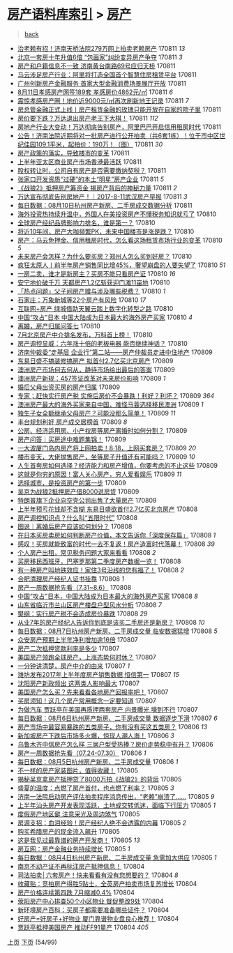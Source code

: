 [房产语料库索引](../../README.md)  > [房产](房产.md)
====
> [back](../README.md)

- [治老赖有招！济南天桥法院279万网上拍卖老赖房产](http://jkwz.applinzi.com/ittc/7000697106753651728.html#%E6%B2%BB%E8%80%81%E8%B5%96%E6%9C%89%E6%8B%9B%EF%BC%81%E6%B5%8E%E5%8D%97%E5%A4%A9%E6%A1%A5%E6%B3%95%E9%99%A2279%E4%B8%87%E7%BD%91%E4%B8%8A%E6%8B%8D%E5%8D%96%E8%80%81%E8%B5%96%E6%88%BF%E4%BA%A7) 170811 *13* 
- [北京一套房十年升值6倍 “包画家”纠纷变异房产争夺](http://jkwz.applinzi.com/ittc/7000671519523734545.html#%E5%8C%97%E4%BA%AC%E4%B8%80%E5%A5%97%E6%88%BF%E5%8D%81%E5%B9%B4%E5%8D%87%E5%80%BC6%E5%80%8D+%E2%80%9C%E5%8C%85%E7%94%BB%E5%AE%B6%E2%80%9D%E7%BA%A0%E7%BA%B7%E5%8F%98%E5%BC%82%E6%88%BF%E4%BA%A7%E4%BA%89%E5%A4%BA) 170811 *3* 
- [房产和户籍信息不一致 济南黄台南路69号应归天桥](http://jkwz.applinzi.com/ittc/7000672517906498576.html#%E6%88%BF%E4%BA%A7%E5%92%8C%E6%88%B7%E7%B1%8D%E4%BF%A1%E6%81%AF%E4%B8%8D%E4%B8%80%E8%87%B4+%E6%B5%8E%E5%8D%97%E9%BB%84%E5%8F%B0%E5%8D%97%E8%B7%AF69%E5%8F%B7%E5%BA%94%E5%BD%92%E5%A4%A9%E6%A1%A5) 170811  
- [马云涉足房产行业：阿里将打造全国首个智慧住房租赁平台](http://jkwz.applinzi.com/ittc/7000650012198175760.html#%E9%A9%AC%E4%BA%91%E6%B6%89%E8%B6%B3%E6%88%BF%E4%BA%A7%E8%A1%8C%E4%B8%9A%EF%BC%9A%E9%98%BF%E9%87%8C%E5%B0%86%E6%89%93%E9%80%A0%E5%85%A8%E5%9B%BD%E9%A6%96%E4%B8%AA%E6%99%BA%E6%85%A7%E4%BD%8F%E6%88%BF%E7%A7%9F%E8%B5%81%E5%B9%B3%E5%8F%B0) 170811  
- [广州创新房产金融服务 首家大型金融消费场景展厅开放](http://jkwz.applinzi.com/ittc/7000646645153530896.html#%E5%B9%BF%E5%B7%9E%E5%88%9B%E6%96%B0%E6%88%BF%E4%BA%A7%E9%87%91%E8%9E%8D%E6%9C%8D%E5%8A%A1+%E9%A6%96%E5%AE%B6%E5%A4%A7%E5%9E%8B%E9%87%91%E8%9E%8D%E6%B6%88%E8%B4%B9%E5%9C%BA%E6%99%AF%E5%B1%95%E5%8E%85%E5%BC%80%E6%94%BE) 170811  
- [8月11日孝感房产网签189套 孝感房价4862元/㎡](http://jkwz.applinzi.com/ittc/7000606412651381777.html#8%E6%9C%8811%E6%97%A5%E5%AD%9D%E6%84%9F%E6%88%BF%E4%BA%A7%E7%BD%91%E7%AD%BE189%E5%A5%97+%E5%AD%9D%E6%84%9F%E6%88%BF%E4%BB%B74862%E5%85%83%2F%E3%8E%A1) 170811 *6* 
- [震惊孝感房产圈！地价近9000元/㎡再次刷新地王记录](http://jkwz.applinzi.com/ittc/7000605074492228625.html#%E9%9C%87%E6%83%8A%E5%AD%9D%E6%84%9F%E6%88%BF%E4%BA%A7%E5%9C%88%EF%BC%81%E5%9C%B0%E4%BB%B7%E8%BF%919000%E5%85%83%2F%E3%8E%A1%E5%86%8D%E6%AC%A1%E5%88%B7%E6%96%B0%E5%9C%B0%E7%8E%8B%E8%AE%B0%E5%BD%95) 170811 *7* 
- [房总管金融正式上线丨房产租赁金融的玫瑰只能开放在自家的院子里](http://jkwz.applinzi.com/ittc/7000598128728998929.html#%E6%88%BF%E6%80%BB%E7%AE%A1%E9%87%91%E8%9E%8D%E6%AD%A3%E5%BC%8F%E4%B8%8A%E7%BA%BF%E4%B8%A8%E6%88%BF%E4%BA%A7%E7%A7%9F%E8%B5%81%E9%87%91%E8%9E%8D%E7%9A%84%E7%8E%AB%E7%91%B0%E5%8F%AA%E8%83%BD%E5%BC%80%E6%94%BE%E5%9C%A8%E8%87%AA%E5%AE%B6%E7%9A%84%E9%99%A2%E5%AD%90%E9%87%8C) 170811  
- [房价要下跌？万达退出房产老王下大棋！](http://jkwz.applinzi.com/ittc/7000567684742513681.html#%E6%88%BF%E4%BB%B7%E8%A6%81%E4%B8%8B%E8%B7%8C%EF%BC%9F%E4%B8%87%E8%BE%BE%E9%80%80%E5%87%BA%E6%88%BF%E4%BA%A7%E8%80%81%E7%8E%8B%E4%B8%8B%E5%A4%A7%E6%A3%8B%EF%BC%81) 170811 *112* 
- [房地产行业大变动！万达彻底告别房产，阿里巴巴开启信用租房时代](http://jkwz.applinzi.com/ittc/7000565271046390801.html#%E6%88%BF%E5%9C%B0%E4%BA%A7%E8%A1%8C%E4%B8%9A%E5%A4%A7%E5%8F%98%E5%8A%A8%EF%BC%81%E4%B8%87%E8%BE%BE%E5%BD%BB%E5%BA%95%E5%91%8A%E5%88%AB%E6%88%BF%E4%BA%A7%EF%BC%8C%E9%98%BF%E9%87%8C%E5%B7%B4%E5%B7%B4%E5%BC%80%E5%90%AF%E4%BF%A1%E7%94%A8%E7%A7%9F%E6%88%BF%E6%97%B6%E4%BB%A3) 170811  
- [公告！济南法院近期将对一批房产进行公开拍卖（共6套1栋）！位于市中区世纪佳园109.1平米，起拍价：190万！（图）](http://jkwz.applinzi.com/ittc/7000524711187186704.html#%E5%85%AC%E5%91%8A%EF%BC%81%E6%B5%8E%E5%8D%97%E6%B3%95%E9%99%A2%E8%BF%91%E6%9C%9F%E5%B0%86%E5%AF%B9%E4%B8%80%E6%89%B9%E6%88%BF%E4%BA%A7%E8%BF%9B%E8%A1%8C%E5%85%AC%E5%BC%80%E6%8B%8D%E5%8D%96%EF%BC%88%E5%85%B16%E5%A5%971%E6%A0%8B%EF%BC%89%EF%BC%81%E4%BD%8D%E4%BA%8E%E5%B8%82%E4%B8%AD%E5%8C%BA%E4%B8%96%E7%BA%AA%E4%BD%B3%E5%9B%AD109.1%E5%B9%B3%E7%B1%B3%EF%BC%8C%E8%B5%B7%E6%8B%8D%E4%BB%B7%EF%BC%9A190%E4%B8%87%EF%BC%81%EF%BC%88%E5%9B%BE%EF%BC%89) 170811 *30* 
- [房产政策的落实，导致楼市的变革](http://jkwz.applinzi.com/ittc/7000491736026317841.html#%E6%88%BF%E4%BA%A7%E6%94%BF%E7%AD%96%E7%9A%84%E8%90%BD%E5%AE%9E%EF%BC%8C%E5%AF%BC%E8%87%B4%E6%A5%BC%E5%B8%82%E7%9A%84%E5%8F%98%E9%9D%A9) 170811  
- [上半年亚太区商业房产市场香港最活跃](http://jkwz.applinzi.com/ittc/7000487705329550352.html#%E4%B8%8A%E5%8D%8A%E5%B9%B4%E4%BA%9A%E5%A4%AA%E5%8C%BA%E5%95%86%E4%B8%9A%E6%88%BF%E4%BA%A7%E5%B8%82%E5%9C%BA%E9%A6%99%E6%B8%AF%E6%9C%80%E6%B4%BB%E8%B7%83) 170811  
- [股权转让时，公司自有房产是否需要缴纳契税？](http://jkwz.applinzi.com/ittc/7000475259831321617.html#%E8%82%A1%E6%9D%83%E8%BD%AC%E8%AE%A9%E6%97%B6%EF%BC%8C%E5%85%AC%E5%8F%B8%E8%87%AA%E6%9C%89%E6%88%BF%E4%BA%A7%E6%98%AF%E5%90%A6%E9%9C%80%E8%A6%81%E7%BC%B4%E7%BA%B3%E5%A5%91%E7%A8%8E%EF%BC%9F) 170811  
- [张家口开发资质“过硬”的本土“明星”房产企业](http://jkwz.applinzi.com/ittc/7000465651330974736.html#%E5%BC%A0%E5%AE%B6%E5%8F%A3%E5%BC%80%E5%8F%91%E8%B5%84%E8%B4%A8%E2%80%9C%E8%BF%87%E7%A1%AC%E2%80%9D%E7%9A%84%E6%9C%AC%E5%9C%9F%E2%80%9C%E6%98%8E%E6%98%9F%E2%80%9D%E6%88%BF%E4%BA%A7%E4%BC%81%E4%B8%9A) 170811 *5* 
- [《战狼2》抵押房产筹资金 揭房产背后的神秘力量](http://jkwz.applinzi.com/ittc/7000462230548907025.html#%E3%80%8A%E6%88%98%E7%8B%BC2%E3%80%8B%E6%8A%B5%E6%8A%BC%E6%88%BF%E4%BA%A7%E7%AD%B9%E8%B5%84%E9%87%91+%E6%8F%AD%E6%88%BF%E4%BA%A7%E8%83%8C%E5%90%8E%E7%9A%84%E7%A5%9E%E7%A7%98%E5%8A%9B%E9%87%8F) 170811 *2* 
- [万达宣布彻底告别房地产！｜2017-8-11武汉房产早报](http://jkwz.applinzi.com/ittc/7000460984156947473.html#%E4%B8%87%E8%BE%BE%E5%AE%A3%E5%B8%83%E5%BD%BB%E5%BA%95%E5%91%8A%E5%88%AB%E6%88%BF%E5%9C%B0%E4%BA%A7%EF%BC%81%EF%BD%9C2017-8-11%E6%AD%A6%E6%B1%89%E6%88%BF%E4%BA%A7%E6%97%A9%E6%8A%A5) 170811 *3* 
- [每日数据：08月10日杭州房产新房、二手房成交数据分析](http://jkwz.applinzi.com/ittc/7000347704738448401.html#%E6%AF%8F%E6%97%A5%E6%95%B0%E6%8D%AE%EF%BC%9A08%E6%9C%8810%E6%97%A5%E6%9D%AD%E5%B7%9E%E6%88%BF%E4%BA%A7%E6%96%B0%E6%88%BF%E3%80%81%E4%BA%8C%E6%89%8B%E6%88%BF%E6%88%90%E4%BA%A4%E6%95%B0%E6%8D%AE%E5%88%86%E6%9E%90) 170811  
- [海外投资热持续升温中，外国人在美投资房产不懂税务知识就亏了](http://jkwz.applinzi.com/ittc/6999745201483285520.html#%E6%B5%B7%E5%A4%96%E6%8A%95%E8%B5%84%E7%83%AD%E6%8C%81%E7%BB%AD%E5%8D%87%E6%B8%A9%E4%B8%AD%EF%BC%8C%E5%A4%96%E5%9B%BD%E4%BA%BA%E5%9C%A8%E7%BE%8E%E6%8A%95%E8%B5%84%E6%88%BF%E4%BA%A7%E4%B8%8D%E6%87%82%E7%A8%8E%E5%8A%A1%E7%9F%A5%E8%AF%86%E5%B0%B1%E4%BA%8F%E4%BA%86) 170810  
- [全球房产经纪品牌影响力排名，谁是第一？](http://jkwz.applinzi.com/ittc/7000250370453144592.html#%E5%85%A8%E7%90%83%E6%88%BF%E4%BA%A7%E7%BB%8F%E7%BA%AA%E5%93%81%E7%89%8C%E5%BD%B1%E5%93%8D%E5%8A%9B%E6%8E%92%E5%90%8D%EF%BC%8C%E8%B0%81%E6%98%AF%E7%AC%AC%E4%B8%80%EF%BC%9F) 170810  
- [将近10年间，房产大咖频繁PK，未来中国楼市是涨是跌？](http://jkwz.applinzi.com/ittc/7000240412651160593.html#%E5%B0%86%E8%BF%9110%E5%B9%B4%E9%97%B4%EF%BC%8C%E6%88%BF%E4%BA%A7%E5%A4%A7%E5%92%96%E9%A2%91%E7%B9%81PK%EF%BC%8C%E6%9C%AA%E6%9D%A5%E4%B8%AD%E5%9B%BD%E6%A5%BC%E5%B8%82%E6%98%AF%E6%B6%A8%E6%98%AF%E8%B7%8C%EF%BC%9F) 170810  
- [房产：马云免押金、信用租房时代，怎么看这场租赁市场行业的变革](http://jkwz.applinzi.com/ittc/7000239406609597456.html#%E6%88%BF%E4%BA%A7%EF%BC%9A%E9%A9%AC%E4%BA%91%E5%85%8D%E6%8A%BC%E9%87%91%E3%80%81%E4%BF%A1%E7%94%A8%E7%A7%9F%E6%88%BF%E6%97%B6%E4%BB%A3%EF%BC%8C%E6%80%8E%E4%B9%88%E7%9C%8B%E8%BF%99%E5%9C%BA%E7%A7%9F%E8%B5%81%E5%B8%82%E5%9C%BA%E8%A1%8C%E4%B8%9A%E7%9A%84%E5%8F%98%E9%9D%A9) 170810 *5* 
- [未来房产会怎样？为什么要买房？郑州人怎么买到好房？](http://jkwz.applinzi.com/ittc/7000237102233846801.html#%E6%9C%AA%E6%9D%A5%E6%88%BF%E4%BA%A7%E4%BC%9A%E6%80%8E%E6%A0%B7%EF%BC%9F%E4%B8%BA%E4%BB%80%E4%B9%88%E8%A6%81%E4%B9%B0%E6%88%BF%EF%BC%9F%E9%83%91%E5%B7%9E%E4%BA%BA%E6%80%8E%E4%B9%88%E4%B9%B0%E5%88%B0%E5%A5%BD%E6%88%BF%EF%BC%9F) 170810  
- [疯狂太原人丨前半年房产销售同比增45%，奢望崩盘的人要失望了](http://jkwz.applinzi.com/ittc/7000226647029318672.html#%E7%96%AF%E7%8B%82%E5%A4%AA%E5%8E%9F%E4%BA%BA%E4%B8%A8%E5%89%8D%E5%8D%8A%E5%B9%B4%E6%88%BF%E4%BA%A7%E9%94%80%E5%94%AE%E5%90%8C%E6%AF%94%E5%A2%9E45%25%EF%BC%8C%E5%A5%A2%E6%9C%9B%E5%B4%A9%E7%9B%98%E7%9A%84%E4%BA%BA%E8%A6%81%E5%A4%B1%E6%9C%9B%E4%BA%86) 170810 *51* 
- [一房二卖，谁才是新房主？买房不能只看房产证](http://jkwz.applinzi.com/ittc/7000207714054308880.html#%E4%B8%80%E6%88%BF%E4%BA%8C%E5%8D%96%EF%BC%8C%E8%B0%81%E6%89%8D%E6%98%AF%E6%96%B0%E6%88%BF%E4%B8%BB%EF%BC%9F%E4%B9%B0%E6%88%BF%E4%B8%8D%E8%83%BD%E5%8F%AA%E7%9C%8B%E6%88%BF%E4%BA%A7%E8%AF%81) 170810 *16* 
- [安宁地价破千万 天都房产1.2亿斩获迎门滩11亩地](http://jkwz.applinzi.com/ittc/7000194403719971857.html#%E5%AE%89%E5%AE%81%E5%9C%B0%E4%BB%B7%E7%A0%B4%E5%8D%83%E4%B8%87+%E5%A4%A9%E9%83%BD%E6%88%BF%E4%BA%A71.2%E4%BA%BF%E6%96%A9%E8%8E%B7%E8%BF%8E%E9%97%A8%E6%BB%A911%E4%BA%A9%E5%9C%B0) 170810  
- [「热点问题」父子间房产赠与涉及哪些税费？](http://jkwz.applinzi.com/ittc/7000135065655575569.html#%E3%80%8C%E7%83%AD%E7%82%B9%E9%97%AE%E9%A2%98%E3%80%8D%E7%88%B6%E5%AD%90%E9%97%B4%E6%88%BF%E4%BA%A7%E8%B5%A0%E4%B8%8E%E6%B6%89%E5%8F%8A%E5%93%AA%E4%BA%9B%E7%A8%8E%E8%B4%B9%EF%BC%9F) 170810 *1* 
- [石家庄：万象新城等22个房产有风险](http://jkwz.applinzi.com/ittc/7000133666133771280.html#%E7%9F%B3%E5%AE%B6%E5%BA%84%EF%BC%9A%E4%B8%87%E8%B1%A1%E6%96%B0%E5%9F%8E%E7%AD%8922%E4%B8%AA%E6%88%BF%E4%BA%A7%E6%9C%89%E9%A3%8E%E9%99%A9) 170810 *17* 
- [互联网+房产 绿城借助天翼云踏上数字化转型之路](http://jkwz.applinzi.com/ittc/7000126177396917264.html#%E4%BA%92%E8%81%94%E7%BD%91%2B%E6%88%BF%E4%BA%A7+%E7%BB%BF%E5%9F%8E%E5%80%9F%E5%8A%A9%E5%A4%A9%E7%BF%BC%E4%BA%91%E8%B8%8F%E4%B8%8A%E6%95%B0%E5%AD%97%E5%8C%96%E8%BD%AC%E5%9E%8B%E4%B9%8B%E8%B7%AF) 170810  
- [中国“攻占”日本 中国大陆成为日本最大的海外房产买家](http://jkwz.applinzi.com/ittc/7000110912407864336.html#%E4%B8%AD%E5%9B%BD%E2%80%9C%E6%94%BB%E5%8D%A0%E2%80%9D%E6%97%A5%E6%9C%AC+%E4%B8%AD%E5%9B%BD%E5%A4%A7%E9%99%86%E6%88%90%E4%B8%BA%E6%97%A5%E6%9C%AC%E6%9C%80%E5%A4%A7%E7%9A%84%E6%B5%B7%E5%A4%96%E6%88%BF%E4%BA%A7%E4%B9%B0%E5%AE%B6) 170810 *4* 
- [离婚，房产归属问答七](http://jkwz.applinzi.com/ittc/7000107025353409552.html#%E7%A6%BB%E5%A9%9A%EF%BC%8C%E6%88%BF%E4%BA%A7%E5%BD%92%E5%B1%9E%E9%97%AE%E7%AD%94%E4%B8%83) 170810  
- [7月北京房产中介排名发布，万科首上榜！](http://jkwz.applinzi.com/ittc/7000104043371037713.html#7%E6%9C%88%E5%8C%97%E4%BA%AC%E6%88%BF%E4%BA%A7%E4%B8%AD%E4%BB%8B%E6%8E%92%E5%90%8D%E5%8F%91%E5%B8%83%EF%BC%8C%E4%B8%87%E7%A7%91%E9%A6%96%E4%B8%8A%E6%A6%9C%EF%BC%81) 170810  
- [房产调控显威：六年涨十倍的老板电器 能否继续神话？](http://jkwz.applinzi.com/ittc/6999974576216605713.html#%E6%88%BF%E4%BA%A7%E8%B0%83%E6%8E%A7%E6%98%BE%E5%A8%81%EF%BC%9A%E5%85%AD%E5%B9%B4%E6%B6%A8%E5%8D%81%E5%80%8D%E7%9A%84%E8%80%81%E6%9D%BF%E7%94%B5%E5%99%A8+%E8%83%BD%E5%90%A6%E7%BB%A7%E7%BB%AD%E7%A5%9E%E8%AF%9D%EF%BC%9F) 170810  
- [济南仲裁委“走基层 企业行”第二站——房产仲裁员走进中住地产](http://jkwz.applinzi.com/ittc/6999897903949415440.html#%E6%B5%8E%E5%8D%97%E4%BB%B2%E8%A3%81%E5%A7%94%E2%80%9C%E8%B5%B0%E5%9F%BA%E5%B1%82+%E4%BC%81%E4%B8%9A%E8%A1%8C%E2%80%9D%E7%AC%AC%E4%BA%8C%E7%AB%99%E2%80%94%E2%80%94%E6%88%BF%E4%BA%A7%E4%BB%B2%E8%A3%81%E5%91%98%E8%B5%B0%E8%BF%9B%E4%B8%AD%E4%BD%8F%E5%9C%B0%E4%BA%A7) 170809  
- [东易日盛不搞装修搞房产 拟首付2.7亿买北京房产](http://jkwz.applinzi.com/ittc/6999887778811479056.html#%E4%B8%9C%E6%98%93%E6%97%A5%E7%9B%9B%E4%B8%8D%E6%90%9E%E8%A3%85%E4%BF%AE%E6%90%9E%E6%88%BF%E4%BA%A7+%E6%8B%9F%E9%A6%96%E4%BB%982.7%E4%BA%BF%E4%B9%B0%E5%8C%97%E4%BA%AC%E6%88%BF%E4%BA%A7) 170809  
- [澳洲房产市场何去何从，静待市场给出最后的答案](http://jkwz.applinzi.com/ittc/6999863257438094353.html#%E6%BE%B3%E6%B4%B2%E6%88%BF%E4%BA%A7%E5%B8%82%E5%9C%BA%E4%BD%95%E5%8E%BB%E4%BD%95%E4%BB%8E%EF%BC%8C%E9%9D%99%E5%BE%85%E5%B8%82%E5%9C%BA%E7%BB%99%E5%87%BA%E6%9C%80%E5%90%8E%E7%9A%84%E7%AD%94%E6%A1%88) 170809  
- [澳洲房产新规：457签证改革对未来房价影响](http://jkwz.applinzi.com/ittc/6999850049365083152.html#%E6%BE%B3%E6%B4%B2%E6%88%BF%E4%BA%A7%E6%96%B0%E8%A7%84%EF%BC%9A457%E7%AD%BE%E8%AF%81%E6%94%B9%E9%9D%A9%E5%AF%B9%E6%9C%AA%E6%9D%A5%E6%88%BF%E4%BB%B7%E5%BD%B1%E5%93%8D) 170809 *1* 
- [婚后父母出资买房的房产归属](http://jkwz.applinzi.com/ittc/6999844300404556817.html#%E5%A9%9A%E5%90%8E%E7%88%B6%E6%AF%8D%E5%87%BA%E8%B5%84%E4%B9%B0%E6%88%BF%E7%9A%84%E6%88%BF%E4%BA%A7%E5%BD%92%E5%B1%9E) 170809  
- [专家；赶快实行房产税 实施后房价不会暴跌！利好？利坏？](http://jkwz.applinzi.com/ittc/6999843272963654673.html#%E4%B8%93%E5%AE%B6%EF%BC%9B%E8%B5%B6%E5%BF%AB%E5%AE%9E%E8%A1%8C%E6%88%BF%E4%BA%A7%E7%A8%8E+%E5%AE%9E%E6%96%BD%E5%90%8E%E6%88%BF%E4%BB%B7%E4%B8%8D%E4%BC%9A%E6%9A%B4%E8%B7%8C%EF%BC%81%E5%88%A9%E5%A5%BD%EF%BC%9F%E5%88%A9%E5%9D%8F%EF%BC%9F) 170809 *364* 
- [澳洲房产最大的海外买家来自中国，难怪马蓉选择移民澳洲](http://jkwz.applinzi.com/ittc/6999837337260131345.html#%E6%BE%B3%E6%B4%B2%E6%88%BF%E4%BA%A7%E6%9C%80%E5%A4%A7%E7%9A%84%E6%B5%B7%E5%A4%96%E4%B9%B0%E5%AE%B6%E6%9D%A5%E8%87%AA%E4%B8%AD%E5%9B%BD%EF%BC%8C%E9%9A%BE%E6%80%AA%E9%A9%AC%E8%93%89%E9%80%89%E6%8B%A9%E7%A7%BB%E6%B0%91%E6%BE%B3%E6%B4%B2) 170809 *1* 
- [独生子女全额继承父母房产？可能没那么简单！](http://jkwz.applinzi.com/ittc/6999835608351245329.html#%E7%8B%AC%E7%94%9F%E5%AD%90%E5%A5%B3%E5%85%A8%E9%A2%9D%E7%BB%A7%E6%89%BF%E7%88%B6%E6%AF%8D%E6%88%BF%E4%BA%A7%EF%BC%9F%E5%8F%AF%E8%83%BD%E6%B2%A1%E9%82%A3%E4%B9%88%E7%AE%80%E5%8D%95%EF%BC%81) 170809 *11* 
- [丰台规划利好 房产成交居榜首](http://jkwz.applinzi.com/ittc/6999812558150960145.html#%E4%B8%B0%E5%8F%B0%E8%A7%84%E5%88%92%E5%88%A9%E5%A5%BD+%E6%88%BF%E4%BA%A7%E6%88%90%E4%BA%A4%E5%B1%85%E6%A6%9C%E9%A6%96) 170809 *8* 
- [公房、经济适用房、小产权房等房产离婚时如何分割？](http://jkwz.applinzi.com/ittc/6999811542298919952.html#%E5%85%AC%E6%88%BF%E3%80%81%E7%BB%8F%E6%B5%8E%E9%80%82%E7%94%A8%E6%88%BF%E3%80%81%E5%B0%8F%E4%BA%A7%E6%9D%83%E6%88%BF%E7%AD%89%E6%88%BF%E4%BA%A7%E7%A6%BB%E5%A9%9A%E6%97%B6%E5%A6%82%E4%BD%95%E5%88%86%E5%89%B2%EF%BC%9F) 170809  
- [房产问答｜买房途中难题集锦！](http://jkwz.applinzi.com/ittc/6999764709799363601.html#%E6%88%BF%E4%BA%A7%E9%97%AE%E7%AD%94%EF%BD%9C%E4%B9%B0%E6%88%BF%E9%80%94%E4%B8%AD%E9%9A%BE%E9%A2%98%E9%9B%86%E9%94%A6%EF%BC%81) 170809  
- [一大波厦门岛内房产将上网拍卖！8·18，上网买套房？](http://jkwz.applinzi.com/ittc/6999760800196330513.html#%E4%B8%80%E5%A4%A7%E6%B3%A2%E5%8E%A6%E9%97%A8%E5%B2%9B%E5%86%85%E6%88%BF%E4%BA%A7%E5%B0%86%E4%B8%8A%E7%BD%91%E6%8B%8D%E5%8D%96%EF%BC%818%C2%B718%EF%BC%8C%E4%B8%8A%E7%BD%91%E4%B9%B0%E5%A5%97%E6%88%BF%EF%BC%9F) 170809 *20* 
- [楼市变天，大佬抛售房产，坐等房子升值还有可能吗？](http://jkwz.applinzi.com/ittc/6999753727316329488.html#%E6%A5%BC%E5%B8%82%E5%8F%98%E5%A4%A9%EF%BC%8C%E5%A4%A7%E4%BD%AC%E6%8A%9B%E5%94%AE%E6%88%BF%E4%BA%A7%EF%BC%8C%E5%9D%90%E7%AD%89%E6%88%BF%E5%AD%90%E5%8D%87%E5%80%BC%E8%BF%98%E6%9C%89%E5%8F%AF%E8%83%BD%E5%90%97%EF%BC%9F) 170809 *10* 
- [人生首套房如何选择？经济能力和房产增值，你要考虑的不止这些](http://jkwz.applinzi.com/ittc/6999748605915956240.html#%E4%BA%BA%E7%94%9F%E9%A6%96%E5%A5%97%E6%88%BF%E5%A6%82%E4%BD%95%E9%80%89%E6%8B%A9%EF%BC%9F%E7%BB%8F%E6%B5%8E%E8%83%BD%E5%8A%9B%E5%92%8C%E6%88%BF%E4%BA%A7%E5%A2%9E%E5%80%BC%EF%BC%8C%E4%BD%A0%E8%A6%81%E8%80%83%E8%99%91%E7%9A%84%E4%B8%8D%E6%AD%A2%E8%BF%99%E4%BA%9B) 170809  
- [这就是你穷的原因！富人关心房产，穷人爱看娱乐](http://jkwz.applinzi.com/ittc/6999737617862886417.html#%E8%BF%99%E5%B0%B1%E6%98%AF%E4%BD%A0%E7%A9%B7%E7%9A%84%E5%8E%9F%E5%9B%A0%EF%BC%81%E5%AF%8C%E4%BA%BA%E5%85%B3%E5%BF%83%E6%88%BF%E4%BA%A7%EF%BC%8C%E7%A9%B7%E4%BA%BA%E7%88%B1%E7%9C%8B%E5%A8%B1%E4%B9%90) 170809 *11* 
- [选择城市，是投资房产的第一步](http://jkwz.applinzi.com/ittc/6999728493154534416.html#%E9%80%89%E6%8B%A9%E5%9F%8E%E5%B8%82%EF%BC%8C%E6%98%AF%E6%8A%95%E8%B5%84%E6%88%BF%E4%BA%A7%E7%9A%84%E7%AC%AC%E4%B8%80%E6%AD%A5) 170809  
- [吴京为战狼2抵押房产借8000说房贷](http://jkwz.applinzi.com/ittc/6998821571740042257.html#%E5%90%B4%E4%BA%AC%E4%B8%BA%E6%88%98%E7%8B%BC2%E6%8A%B5%E6%8A%BC%E6%88%BF%E4%BA%A7%E5%80%9F8000%E8%AF%B4%E6%88%BF%E8%B4%B7) 170809  
- [特朗普旗下企业向空壳公司出售了大量房产](http://jkwz.applinzi.com/ittc/6999585202517836816.html#%E7%89%B9%E6%9C%97%E6%99%AE%E6%97%97%E4%B8%8B%E4%BC%81%E4%B8%9A%E5%90%91%E7%A9%BA%E5%A3%B3%E5%85%AC%E5%8F%B8%E5%87%BA%E5%94%AE%E4%BA%86%E5%A4%A7%E9%87%8F%E6%88%BF%E4%BA%A7) 170809  
- [上半年预亏花钱却不含糊 东易日盛欲首付2.7亿买北京房产](http://jkwz.applinzi.com/ittc/6999582106567836689.html#%E4%B8%8A%E5%8D%8A%E5%B9%B4%E9%A2%84%E4%BA%8F%E8%8A%B1%E9%92%B1%E5%8D%B4%E4%B8%8D%E5%90%AB%E7%B3%8A+%E4%B8%9C%E6%98%93%E6%97%A5%E7%9B%9B%E6%AC%B2%E9%A6%96%E4%BB%982.7%E4%BA%BF%E4%B9%B0%E5%8C%97%E4%BA%AC%E6%88%BF%E4%BA%A7) 170808  
- [房产调控知识点？什么叫“五限时代”](http://jkwz.applinzi.com/ittc/6999573005007848465.html#%E6%88%BF%E4%BA%A7%E8%B0%83%E6%8E%A7%E7%9F%A5%E8%AF%86%E7%82%B9%EF%BC%9F%E4%BB%80%E4%B9%88%E5%8F%AB%E2%80%9C%E4%BA%94%E9%99%90%E6%97%B6%E4%BB%A3%E2%80%9D) 170808  
- [图说｜离婚后房产应该如何划分？](http://jkwz.applinzi.com/ittc/6999550265534186513.html#%E5%9B%BE%E8%AF%B4%EF%BD%9C%E7%A6%BB%E5%A9%9A%E5%90%8E%E6%88%BF%E4%BA%A7%E5%BA%94%E8%AF%A5%E5%A6%82%E4%BD%95%E5%88%92%E5%88%86%EF%BC%9F) 170808  
- [在日本买房卖房如何判断房产价值，本文告诉你「深度保存篇」](http://jkwz.applinzi.com/ittc/6999536064329679888.html#%E5%9C%A8%E6%97%A5%E6%9C%AC%E4%B9%B0%E6%88%BF%E5%8D%96%E6%88%BF%E5%A6%82%E4%BD%95%E5%88%A4%E6%96%AD%E6%88%BF%E4%BA%A7%E4%BB%B7%E5%80%BC%EF%BC%8C%E6%9C%AC%E6%96%87%E5%91%8A%E8%AF%89%E4%BD%A0%E3%80%8C%E6%B7%B1%E5%BA%A6%E4%BF%9D%E5%AD%98%E7%AF%87%E3%80%8D) 170808 *1* 
- [感叹！买房就能致富的时代一去不复返！房产造富时代落幕！](http://jkwz.applinzi.com/ittc/6999519386732594193.html#%E6%84%9F%E5%8F%B9%EF%BC%81%E4%B9%B0%E6%88%BF%E5%B0%B1%E8%83%BD%E8%87%B4%E5%AF%8C%E7%9A%84%E6%97%B6%E4%BB%A3%E4%B8%80%E5%8E%BB%E4%B8%8D%E5%A4%8D%E8%BF%94%EF%BC%81%E6%88%BF%E4%BA%A7%E9%80%A0%E5%AF%8C%E6%97%B6%E4%BB%A3%E8%90%BD%E5%B9%95%EF%BC%81) 170808 *39* 
- [个人房产出租，常见税务问题大家来看看](http://jkwz.applinzi.com/ittc/6999516622010975249.html#%E4%B8%AA%E4%BA%BA%E6%88%BF%E4%BA%A7%E5%87%BA%E7%A7%9F%EF%BC%8C%E5%B8%B8%E8%A7%81%E7%A8%8E%E5%8A%A1%E9%97%AE%E9%A2%98%E5%A4%A7%E5%AE%B6%E6%9D%A5%E7%9C%8B%E7%9C%8B) 170808 *2* 
- [买房移民西班牙，巴塞罗那第二季度房产数据一览！](http://jkwz.applinzi.com/ittc/6999382257700439056.html#%E4%B9%B0%E6%88%BF%E7%A7%BB%E6%B0%91%E8%A5%BF%E7%8F%AD%E7%89%99%EF%BC%8C%E5%B7%B4%E5%A1%9E%E7%BD%97%E9%82%A3%E7%AC%AC%E4%BA%8C%E5%AD%A3%E5%BA%A6%E6%88%BF%E4%BA%A7%E6%95%B0%E6%8D%AE%E4%B8%80%E8%A7%88%EF%BC%81) 170808  
- [有一种房产叫地铁效应！家住3号沿线的您有福了！](http://jkwz.applinzi.com/ittc/6999482256446718992.html#%E6%9C%89%E4%B8%80%E7%A7%8D%E6%88%BF%E4%BA%A7%E5%8F%AB%E5%9C%B0%E9%93%81%E6%95%88%E5%BA%94%EF%BC%81%E5%AE%B6%E4%BD%8F3%E5%8F%B7%E6%B2%BF%E7%BA%BF%E7%9A%84%E6%82%A8%E6%9C%89%E7%A6%8F%E4%BA%86%EF%BC%81) 170808 *2* 
- [合肥清理房产经纪人证书挂靠](http://jkwz.applinzi.com/ittc/6999475383135896593.html#%E5%90%88%E8%82%A5%E6%B8%85%E7%90%86%E6%88%BF%E4%BA%A7%E7%BB%8F%E7%BA%AA%E4%BA%BA%E8%AF%81%E4%B9%A6%E6%8C%82%E9%9D%A0) 170808 *1* 
- [房产一周数据抢先看（7.31~8.6）](http://jkwz.applinzi.com/ittc/6999460122420839440.html#%E6%88%BF%E4%BA%A7%E4%B8%80%E5%91%A8%E6%95%B0%E6%8D%AE%E6%8A%A2%E5%85%88%E7%9C%8B%EF%BC%887.31%7E8.6%EF%BC%89) 170808  
- [中国“攻占”日本，中国大陆成为日本最大的海外房产买家](http://jkwz.applinzi.com/ittc/6999465235038340112.html#%E4%B8%AD%E5%9B%BD%E2%80%9C%E6%94%BB%E5%8D%A0%E2%80%9D%E6%97%A5%E6%9C%AC%EF%BC%8C%E4%B8%AD%E5%9B%BD%E5%A4%A7%E9%99%86%E6%88%90%E4%B8%BA%E6%97%A5%E6%9C%AC%E6%9C%80%E5%A4%A7%E7%9A%84%E6%B5%B7%E5%A4%96%E6%88%BF%E4%BA%A7%E4%B9%B0%E5%AE%B6) 170808 *8* 
- [山东省临沂市兰山区房产楼盘户型风水分析](http://jkwz.applinzi.com/ittc/6999394093833389072.html#%E5%B1%B1%E4%B8%9C%E7%9C%81%E4%B8%B4%E6%B2%82%E5%B8%82%E5%85%B0%E5%B1%B1%E5%8C%BA%E6%88%BF%E4%BA%A7%E6%A5%BC%E7%9B%98%E6%88%B7%E5%9E%8B%E9%A3%8E%E6%B0%B4%E5%88%86%E6%9E%90) 170808 *7* 
- [樊纲：实行房产税不会造成房价暴跌](http://jkwz.applinzi.com/ittc/6999383119067874321.html#%E6%A8%8A%E7%BA%B2%EF%BC%9A%E5%AE%9E%E8%A1%8C%E6%88%BF%E4%BA%A7%E7%A8%8E%E4%B8%8D%E4%BC%9A%E9%80%A0%E6%88%90%E6%88%BF%E4%BB%B7%E6%9A%B4%E8%B7%8C) 170808 *29* 
- [从业7年的房产经纪人告诉你到底是该买二手房还是新房？](http://jkwz.applinzi.com/ittc/6999380312260609040.html#%E4%BB%8E%E4%B8%9A7%E5%B9%B4%E7%9A%84%E6%88%BF%E4%BA%A7%E7%BB%8F%E7%BA%AA%E4%BA%BA%E5%91%8A%E8%AF%89%E4%BD%A0%E5%88%B0%E5%BA%95%E6%98%AF%E8%AF%A5%E4%B9%B0%E4%BA%8C%E6%89%8B%E6%88%BF%E8%BF%98%E6%98%AF%E6%96%B0%E6%88%BF%EF%BC%9F) 170808 *10* 
- [每日数据：08月7日杭州房产新房、二手房成交量 临安数据猛增](http://jkwz.applinzi.com/ittc/6999222301512696848.html#%E6%AF%8F%E6%97%A5%E6%95%B0%E6%8D%AE%EF%BC%9A08%E6%9C%887%E6%97%A5%E6%9D%AD%E5%B7%9E%E6%88%BF%E4%BA%A7%E6%96%B0%E6%88%BF%E3%80%81%E4%BA%8C%E6%89%8B%E6%88%BF%E6%88%90%E4%BA%A4%E9%87%8F+%E4%B8%B4%E5%AE%89%E6%95%B0%E6%8D%AE%E7%8C%9B%E5%A2%9E) 170808 *5* 
- [众安房产预期上半年净利增加逾16倍](http://jkwz.applinzi.com/ittc/6999197610781705232.html#%E4%BC%97%E5%AE%89%E6%88%BF%E4%BA%A7%E9%A2%84%E6%9C%9F%E4%B8%8A%E5%8D%8A%E5%B9%B4%E5%87%80%E5%88%A9%E5%A2%9E%E5%8A%A0%E9%80%BE16%E5%80%8D) 170807  
- [房产二次抵押贷款利率是多少](http://jkwz.applinzi.com/ittc/6999129595197260816.html#%E6%88%BF%E4%BA%A7%E4%BA%8C%E6%AC%A1%E6%8A%B5%E6%8A%BC%E8%B4%B7%E6%AC%BE%E5%88%A9%E7%8E%87%E6%98%AF%E5%A4%9A%E5%B0%91) 170807  
- [美国房产领跑全球房产，上涨态势何时休？](http://jkwz.applinzi.com/ittc/6999109447346291728.html#%E7%BE%8E%E5%9B%BD%E6%88%BF%E4%BA%A7%E9%A2%86%E8%B7%91%E5%85%A8%E7%90%83%E6%88%BF%E4%BA%A7%EF%BC%8C%E4%B8%8A%E6%B6%A8%E6%80%81%E5%8A%BF%E4%BD%95%E6%97%B6%E4%BC%91%EF%BC%9F) 170807  
- [一分钟讲清楚，房产中介的由来](http://jkwz.applinzi.com/ittc/6999090763877843985.html#%E4%B8%80%E5%88%86%E9%92%9F%E8%AE%B2%E6%B8%85%E6%A5%9A%EF%BC%8C%E6%88%BF%E4%BA%A7%E4%B8%AD%E4%BB%8B%E7%9A%84%E7%94%B1%E6%9D%A5) 170807 *1* 
- [潍坊发布2017年上半年度房产销售数据 恒信第一](http://jkwz.applinzi.com/ittc/6999090208241632272.html#%E6%BD%8D%E5%9D%8A%E5%8F%91%E5%B8%832017%E5%B9%B4%E4%B8%8A%E5%8D%8A%E5%B9%B4%E5%BA%A6%E6%88%BF%E4%BA%A7%E9%94%80%E5%94%AE%E6%95%B0%E6%8D%AE+%E6%81%92%E4%BF%A1%E7%AC%AC%E4%B8%80) 170807 *15* 
- [沈阳房产新政频出 这两类人影响最大](http://jkwz.applinzi.com/ittc/6999084273729274897.html#%E6%B2%88%E9%98%B3%E6%88%BF%E4%BA%A7%E6%96%B0%E6%94%BF%E9%A2%91%E5%87%BA+%E8%BF%99%E4%B8%A4%E7%B1%BB%E4%BA%BA%E5%BD%B1%E5%93%8D%E6%9C%80%E5%A4%A7) 170807  
- [美国房产怎么买？先来看看各地房产回报率吧！](http://jkwz.applinzi.com/ittc/6999073756704932881.html#%E7%BE%8E%E5%9B%BD%E6%88%BF%E4%BA%A7%E6%80%8E%E4%B9%88%E4%B9%B0%EF%BC%9F%E5%85%88%E6%9D%A5%E7%9C%8B%E7%9C%8B%E5%90%84%E5%9C%B0%E6%88%BF%E4%BA%A7%E5%9B%9E%E6%8A%A5%E7%8E%87%E5%90%A7%EF%BC%81) 170807  
- [买房须知！这几个房产常用概念一定要知道](http://jkwz.applinzi.com/ittc/6999016976159343632.html#%E4%B9%B0%E6%88%BF%E9%A1%BB%E7%9F%A5%EF%BC%81%E8%BF%99%E5%87%A0%E4%B8%AA%E6%88%BF%E4%BA%A7%E5%B8%B8%E7%94%A8%E6%A6%82%E5%BF%B5%E4%B8%80%E5%AE%9A%E8%A6%81%E7%9F%A5%E9%81%93) 170807  
- [为做汽车 贾跃亭在美国再质押两套房产 内景曝光 壕到不行](http://jkwz.applinzi.com/ittc/6999014297735529489.html#%E4%B8%BA%E5%81%9A%E6%B1%BD%E8%BD%A6+%E8%B4%BE%E8%B7%83%E4%BA%AD%E5%9C%A8%E7%BE%8E%E5%9B%BD%E5%86%8D%E8%B4%A8%E6%8A%BC%E4%B8%A4%E5%A5%97%E6%88%BF%E4%BA%A7+%E5%86%85%E6%99%AF%E6%9B%9D%E5%85%89+%E5%A3%95%E5%88%B0%E4%B8%8D%E8%A1%8C) 170807  
- [每日数据：08月6日杭州房产新房、二手房成交量 数据逐步下滑](http://jkwz.applinzi.com/ittc/6998843457807057936.html#%E6%AF%8F%E6%97%A5%E6%95%B0%E6%8D%AE%EF%BC%9A08%E6%9C%886%E6%97%A5%E6%9D%AD%E5%B7%9E%E6%88%BF%E4%BA%A7%E6%96%B0%E6%88%BF%E3%80%81%E4%BA%8C%E6%89%8B%E6%88%BF%E6%88%90%E4%BA%A4%E9%87%8F+%E6%95%B0%E6%8D%AE%E9%80%90%E6%AD%A5%E4%B8%8B%E6%BB%91) 170807 *6* 
- [房产市场中最容易暴跌的五类房子，你有没有买这五类房？](http://jkwz.applinzi.com/ittc/6998780439702275089.html#%E6%88%BF%E4%BA%A7%E5%B8%82%E5%9C%BA%E4%B8%AD%E6%9C%80%E5%AE%B9%E6%98%93%E6%9A%B4%E8%B7%8C%E7%9A%84%E4%BA%94%E7%B1%BB%E6%88%BF%E5%AD%90%EF%BC%8C%E4%BD%A0%E6%9C%89%E6%B2%A1%E6%9C%89%E4%B9%B0%E8%BF%99%E4%BA%94%E7%B1%BB%E6%88%BF%EF%BC%9F) 170806 *13* 
- [新加坡房产下跌后市场多火爆，惊现人潮人海！](http://jkwz.applinzi.com/ittc/6998713189494424593.html#%E6%96%B0%E5%8A%A0%E5%9D%A1%E6%88%BF%E4%BA%A7%E4%B8%8B%E8%B7%8C%E5%90%8E%E5%B8%82%E5%9C%BA%E5%A4%9A%E7%81%AB%E7%88%86%EF%BC%8C%E6%83%8A%E7%8E%B0%E4%BA%BA%E6%BD%AE%E4%BA%BA%E6%B5%B7%EF%BC%81) 170806 *3* 
- [乌鲁木齐中信房产怎么样 三居户型受热捧？房价走势稳中有升？](http://jkwz.applinzi.com/ittc/6998630591678137360.html#%E4%B9%8C%E9%B2%81%E6%9C%A8%E9%BD%90%E4%B8%AD%E4%BF%A1%E6%88%BF%E4%BA%A7%E6%80%8E%E4%B9%88%E6%A0%B7+%E4%B8%89%E5%B1%85%E6%88%B7%E5%9E%8B%E5%8F%97%E7%83%AD%E6%8D%A7%EF%BC%9F%E6%88%BF%E4%BB%B7%E8%B5%B0%E5%8A%BF%E7%A8%B3%E4%B8%AD%E6%9C%89%E5%8D%87%EF%BC%9F) 170806  
- [房产一周数据抢先看（07.24-07.30）](http://jkwz.applinzi.com/ittc/6997638006352380945.html#%E6%88%BF%E4%BA%A7%E4%B8%80%E5%91%A8%E6%95%B0%E6%8D%AE%E6%8A%A2%E5%85%88%E7%9C%8B%EF%BC%8807.24-07.30%EF%BC%89) 170806 *1* 
- [每日数据：08月5日杭州房产新房、二手房成交量](http://jkwz.applinzi.com/ittc/6998474422602957841.html#%E6%AF%8F%E6%97%A5%E6%95%B0%E6%8D%AE%EF%BC%9A08%E6%9C%885%E6%97%A5%E6%9D%AD%E5%B7%9E%E6%88%BF%E4%BA%A7%E6%96%B0%E6%88%BF%E3%80%81%E4%BA%8C%E6%89%8B%E6%88%BF%E6%88%90%E4%BA%A4%E9%87%8F) 170806 *1* 
- [不一样的房产家装图片，值得收藏！](http://jkwz.applinzi.com/ittc/6998394784912507921.html#%E4%B8%8D%E4%B8%80%E6%A0%B7%E7%9A%84%E6%88%BF%E4%BA%A7%E5%AE%B6%E8%A3%85%E5%9B%BE%E7%89%87%EF%BC%8C%E5%80%BC%E5%BE%97%E6%94%B6%E8%97%8F%EF%BC%81) 170805  
- [揭秘吴京拿房产抵押贷了8000万拍《战狼2》的背后](http://jkwz.applinzi.com/ittc/6997972999784104976.html#%E6%8F%AD%E7%A7%98%E5%90%B4%E4%BA%AC%E6%8B%BF%E6%88%BF%E4%BA%A7%E6%8A%B5%E6%8A%BC%E8%B4%B7%E4%BA%868000%E4%B8%87%E6%8B%8D%E3%80%8A%E6%88%98%E7%8B%BC2%E3%80%8B%E7%9A%84%E8%83%8C%E5%90%8E) 170805  
- [盛夏的温度：点燃了房产首付，也点燃了利率？](http://jkwz.applinzi.com/ittc/6998338281149039632.html#%E7%9B%9B%E5%A4%8F%E7%9A%84%E6%B8%A9%E5%BA%A6%EF%BC%9A%E7%82%B9%E7%87%83%E4%BA%86%E6%88%BF%E4%BA%A7%E9%A6%96%E4%BB%98%EF%BC%8C%E4%B9%9F%E7%82%B9%E7%87%83%E4%BA%86%E5%88%A9%E7%8E%87%EF%BC%9F) 170805 *3* 
- [济南一法院启动房产评估拍卖程序消息传出，“老赖”崩溃了……](http://jkwz.applinzi.com/ittc/6998333257442395152.html#%E6%B5%8E%E5%8D%97%E4%B8%80%E6%B3%95%E9%99%A2%E5%90%AF%E5%8A%A8%E6%88%BF%E4%BA%A7%E8%AF%84%E4%BC%B0%E6%8B%8D%E5%8D%96%E7%A8%8B%E5%BA%8F%E6%B6%88%E6%81%AF%E4%BC%A0%E5%87%BA%EF%BC%8C%E2%80%9C%E8%80%81%E8%B5%96%E2%80%9D%E5%B4%A9%E6%BA%83%E4%BA%86%E2%80%A6%E2%80%A6) 170805 *9* 
- [上半年汕头房产开发表现活跃，土地成交转低迷，面临下行压力](http://jkwz.applinzi.com/ittc/6998319338942366736.html#%E4%B8%8A%E5%8D%8A%E5%B9%B4%E6%B1%95%E5%A4%B4%E6%88%BF%E4%BA%A7%E5%BC%80%E5%8F%91%E8%A1%A8%E7%8E%B0%E6%B4%BB%E8%B7%83%EF%BC%8C%E5%9C%9F%E5%9C%B0%E6%88%90%E4%BA%A4%E8%BD%AC%E4%BD%8E%E8%BF%B7%EF%BC%8C%E9%9D%A2%E4%B8%B4%E4%B8%8B%E8%A1%8C%E5%8E%8B%E5%8A%9B) 170805 *1* 
- [度假房产地区僻 注意采光及周边煞气](http://jkwz.applinzi.com/ittc/6998277456602334224.html#%E5%BA%A6%E5%81%87%E6%88%BF%E4%BA%A7%E5%9C%B0%E5%8C%BA%E5%83%BB+%E6%B3%A8%E6%84%8F%E9%87%87%E5%85%89%E5%8F%8A%E5%91%A8%E8%BE%B9%E7%85%9E%E6%B0%94) 170805  
- [房源支招：血泪经验！房产经纪人绝不会透露的内幕](http://jkwz.applinzi.com/ittc/6998267547416527889.html#%E6%88%BF%E6%BA%90%E6%94%AF%E6%8B%9B%EF%BC%9A%E8%A1%80%E6%B3%AA%E7%BB%8F%E9%AA%8C%EF%BC%81%E6%88%BF%E4%BA%A7%E7%BB%8F%E7%BA%AA%E4%BA%BA%E7%BB%9D%E4%B8%8D%E4%BC%9A%E9%80%8F%E9%9C%B2%E7%9A%84%E5%86%85%E5%B9%95) 170805 *2* 
- [购买希腊房产的现金流入飙升](http://jkwz.applinzi.com/ittc/6998243866690716689.html#%E8%B4%AD%E4%B9%B0%E5%B8%8C%E8%85%8A%E6%88%BF%E4%BA%A7%E7%9A%84%E7%8E%B0%E9%87%91%E6%B5%81%E5%85%A5%E9%A3%99%E5%8D%87) 170805  
- [这是我见过最靠谱的房产开发商！](http://jkwz.applinzi.com/ittc/6991594902222554129.html#%E8%BF%99%E6%98%AF%E6%88%91%E8%A7%81%E8%BF%87%E6%9C%80%E9%9D%A0%E8%B0%B1%E7%9A%84%E6%88%BF%E4%BA%A7%E5%BC%80%E5%8F%91%E5%95%86%EF%BC%81) 170805 *13* 
- [房互网：房产金融业务持续增长](http://jkwz.applinzi.com/ittc/6998184648176567312.html#%E6%88%BF%E4%BA%92%E7%BD%91%EF%BC%9A%E6%88%BF%E4%BA%A7%E9%87%91%E8%9E%8D%E4%B8%9A%E5%8A%A1%E6%8C%81%E7%BB%AD%E5%A2%9E%E9%95%BF) 170805 *1* 
- [每日数据：08月4日杭州房产新房、二手房成交量 急需加大供应](http://jkwz.applinzi.com/ittc/6998104152763532304.html#%E6%AF%8F%E6%97%A5%E6%95%B0%E6%8D%AE%EF%BC%9A08%E6%9C%884%E6%97%A5%E6%9D%AD%E5%B7%9E%E6%88%BF%E4%BA%A7%E6%96%B0%E6%88%BF%E3%80%81%E4%BA%8C%E6%89%8B%E6%88%BF%E6%88%90%E4%BA%A4%E9%87%8F+%E6%80%A5%E9%9C%80%E5%8A%A0%E5%A4%A7%E4%BE%9B%E5%BA%94) 170805 *1* 
- [南京不动产证不再标注房产抵押信息！](http://jkwz.applinzi.com/ittc/6998042833297343505.html#%E5%8D%97%E4%BA%AC%E4%B8%8D%E5%8A%A8%E4%BA%A7%E8%AF%81%E4%B8%8D%E5%86%8D%E6%A0%87%E6%B3%A8%E6%88%BF%E4%BA%A7%E6%8A%B5%E6%8A%BC%E4%BF%A1%E6%81%AF%EF%BC%81) 170804  
- [司法拍卖│六套房产！快来看看有没有您想要的？](http://jkwz.applinzi.com/ittc/6998032891639235600.html#%E5%8F%B8%E6%B3%95%E6%8B%8D%E5%8D%96%E2%94%82%E5%85%AD%E5%A5%97%E6%88%BF%E4%BA%A7%EF%BC%81%E5%BF%AB%E6%9D%A5%E7%9C%8B%E7%9C%8B%E6%9C%89%E6%B2%A1%E6%9C%89%E6%82%A8%E6%83%B3%E8%A6%81%E7%9A%84%EF%BC%9F) 170804 *8* 
- [收藏贴：竞拍房产得胜5贴士，全英房产拍卖市场复苏增长](http://jkwz.applinzi.com/ittc/6998031229944071185.html#%E6%94%B6%E8%97%8F%E8%B4%B4%EF%BC%9A%E7%AB%9E%E6%8B%8D%E6%88%BF%E4%BA%A7%E5%BE%97%E8%83%9C5%E8%B4%B4%E5%A3%AB%EF%BC%8C%E5%85%A8%E8%8B%B1%E6%88%BF%E4%BA%A7%E6%8B%8D%E5%8D%96%E5%B8%82%E5%9C%BA%E5%A4%8D%E8%8B%8F%E5%A2%9E%E9%95%BF) 170804  
- [房产价格连续第四跌 7月缩减0.4%](http://jkwz.applinzi.com/ittc/6998028491608818704.html#%E6%88%BF%E4%BA%A7%E4%BB%B7%E6%A0%BC%E8%BF%9E%E7%BB%AD%E7%AC%AC%E5%9B%9B%E8%B7%8C+7%E6%9C%88%E7%BC%A9%E5%87%8F0.4%25) 170804  
- [荥阳房产中心排查50个小区物业 督促整改9处](http://jkwz.applinzi.com/ittc/6998008847695102993.html#%E8%8D%A5%E9%98%B3%E6%88%BF%E4%BA%A7%E4%B8%AD%E5%BF%83%E6%8E%92%E6%9F%A550%E4%B8%AA%E5%B0%8F%E5%8C%BA%E7%89%A9%E4%B8%9A+%E7%9D%A3%E4%BF%83%E6%95%B4%E6%94%B99%E5%A4%84) 170804  
- [新环境房产百科：买房子都需要准备哪些证件？](http://jkwz.applinzi.com/ittc/6997995242023027729.html#%E6%96%B0%E7%8E%AF%E5%A2%83%E6%88%BF%E4%BA%A7%E7%99%BE%E7%A7%91%EF%BC%9A%E4%B9%B0%E6%88%BF%E5%AD%90%E9%83%BD%E9%9C%80%E8%A6%81%E5%87%86%E5%A4%87%E5%93%AA%E4%BA%9B%E8%AF%81%E4%BB%B6%EF%BC%9F) 170804  
- [好房产=好房子+好物业 厦门靠谱物业盘良心推荐！](http://jkwz.applinzi.com/ittc/6997978082429109264.html#%E5%A5%BD%E6%88%BF%E4%BA%A7%3D%E5%A5%BD%E6%88%BF%E5%AD%90%2B%E5%A5%BD%E7%89%A9%E4%B8%9A+%E5%8E%A6%E9%97%A8%E9%9D%A0%E8%B0%B1%E7%89%A9%E4%B8%9A%E7%9B%98%E8%89%AF%E5%BF%83%E6%8E%A8%E8%8D%90%EF%BC%81) 170804  
- [贾跃亭抵押美国房产 推动FF91量产](http://jkwz.applinzi.com/ittc/6997976693992850448.html#%E8%B4%BE%E8%B7%83%E4%BA%AD%E6%8A%B5%E6%8A%BC%E7%BE%8E%E5%9B%BD%E6%88%BF%E4%BA%A7+%E6%8E%A8%E5%8A%A8FF91%E9%87%8F%E4%BA%A7) 170804 *405* 


 [上页](房产55.md) [下页](房产53.md)          (54/99)